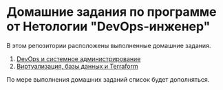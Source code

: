 # Домашние задания по программе от Нетологии "DevOps-инженер"

В этом репозитории расположены выполненные домашние задания.

1. [DevOps и системное администрирование](homework/devsys-7/README.md)
2. [Виртуализация, базы данных и Terraform](homework/virt-7/README.md)

По мере выполнения домашних заданий список будет дополняться.